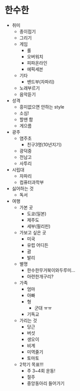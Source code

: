 # 한수한

* 취미 
  * 종이접기
  * 그리기
  * 게임
    * 롤
    * 오버워치
    * 피파온라인
    * 에픽세븐
  * 기타
    * 밴드부(자파리)
  * 노래부르기
  * 음악듣기
* 성격
  * 흥미없으면 안하는 style
  * 소심!
  * 할땐 함
  * 게으름
* 광주
  * 염주초
    * 친구3명(10년지기)
  * 광덕중
  * 전남고
  * 사투리
* 시립대
  * 자파리
  * 컴퓨터과학부
* 싫어하는 것
  * 독서
* 여행
  * 가본 곳
    * 도쿄(일본)
    * 제주도
    * 세부(필리핀)
  * 가보고 싶은 곳
    * 미국
    * 유럽 어디든
    * 괌
    * 발리
  * 별명
    * 한수한무거북이와두루미...
    * 아련한개구리?
  * 가족
    * 엄마
    * 아빠
    * 형
      * 군대 ㅠㅠ
    * 기독교
  * 가리는 것
    * 당근
    * 버섯
    * 생오이
    * 비계
    * 미역줄기
    * 토마토
  * 2학기 목표!!!
    * 주 3~4회 운동!
    * 절주
    * 중앙동아리 들어가기
    
 
  
